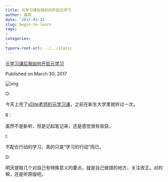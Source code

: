 ```yaml
---
title: 元学习课后我如何开启元学习
author: 曲政
date: '2017-03-31'
slug: begin-to-learn
tags:
- 
categories:
- 
typora-root-url: ../../static
---
```


[元学习课后我如何开启元学习](https://link.jianshu.com?t=http://johnquicker-blog.logdown.com/posts/1655662-after-class-i-learned-how-to-turn-on-meta-learning)

Published on:March 30, 2017

![img](/images/2017-03-31-%E5%85%83%E5%AD%A6%E4%B9%A0%E8%AF%BE%E5%90%8E%E6%88%91%E5%A6%82%E4%BD%95%E5%BC%80%E5%90%AF%E5%85%83%E5%AD%A6%E4%B9%A0/424.png)

O:

今天上完了[xDite老师的元学习课](https://link.jianshu.com?t=https://fullstack.xinshengdaxue.com/courses/25)，之前在新生大学里就听过一次。

R：

虽然不是新听，但是记起笔记来，还是感觉很有收获。

I:

不配合行动的学习，真的只是“学习的行动”而已。

D:

明天提取几个对自己有特殊意义的要点，就是自己做错的地方，关注改正。对的嘛，还是听原版吧。